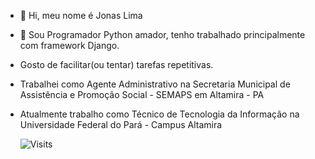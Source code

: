 - 👋 Hi, meu nome é Jonas Lima
- 🌱 Sou Programador Python amador, tenho trabalhado principalmente com framework Django.
- Gosto de facilitar(ou tentar) tarefas repetitivas.
- Trabalhei como Agente Administrativo na Secretaria Municipal de Assistência e Promoção Social - SEMAPS em Altamira - PA
- Atualmente trabalho como Técnico de Tecnologia da Informação na Universidade Federal do Pará - Campus Altamira

   ![Visits](https://badges.pufler.dev/visits/JonasLimaDev/JonasLimaDev)
<!---
JonasLimaDev/JonasLimaDev is a ✨ special ✨ repository because its `README.md` (this file) appears on your GitHub profile.
You can click the Preview link to take a look at your changes.
--->
